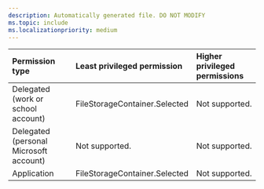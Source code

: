 ```yaml
---
description: Automatically generated file. DO NOT MODIFY
ms.topic: include
ms.localizationpriority: medium
---
```


|Permission type|Least privileged permission|Higher privileged permissions|
|:---|:---|:---|
|Delegated (work or school account)|FileStorageContainer.Selected|Not supported.|
|Delegated (personal Microsoft account)|Not supported.|Not supported.|
|Application|FileStorageContainer.Selected|Not supported.| 
